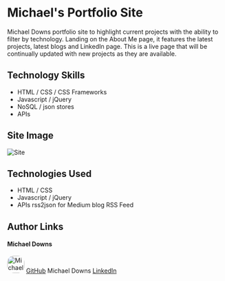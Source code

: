 # Michael's Portfolio Site
Michael Downs portfolio site to highlight current projects with the ability to filter by technology.  Landing on the About Me page, it features the latest projects, latest blogs and LinkedIn page.  This is a live page that will be continually updated with new projects as they are available.

## Technology Skills
* HTML / CSS / CSS Frameworks
* Javascript / jQuery
* NoSQL / json stores
* APIs

## Site Image
![Site](assets/images/portfolio-site.jpg)

## Technologies Used
* HTML / CSS
* Javascript / jQuery
* APIs rss2json for Medium blog RSS Feed

## Author Links
#### Michael Downs
<img src="https://avatars3.githubusercontent.com/u/61262454?v=4" alt = "Michael's avatar" style = "width: 40px; border-radius: 15px;"/>   [GitHub](https://github.com/chindowns) Michael Downs 
[LinkedIn](http://www.linkedin.com/in/michaeldownssj)  
